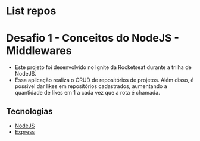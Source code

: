 # List repos

# Desafio 1 - Conceitos do NodeJS - Middlewares

 - Este projeto foi desenvolvido no Ignite da Rocketseat durante a trilha de NodeJS. 
 - Essa aplicação realiza o CRUD de repositórios de projetos. Além disso, é possível dar likes em repositórios cadastrados, aumentando a quantidade de likes em 1 a cada vez que a rota é chamada.
 
## Tecnologias
  
 - [NodeJS](https://nodejs.org/en/)
 - [Express](https://expressjs.com/pt-br/)
